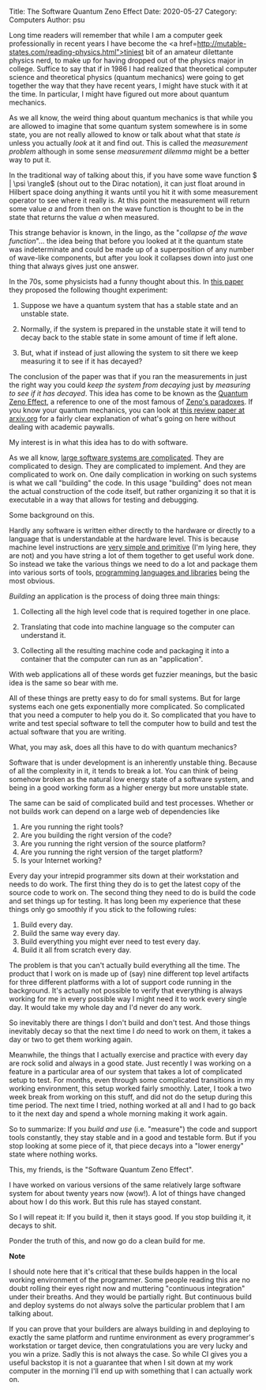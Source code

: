 Title: The Software Quantum Zeno Effect
Date: 2020-05-27
Category: Computers
Author: psu

Long time readers will remember that while I am a computer geek professionally in recent years I have become the <a href=http://mutable-states.com/reading-physics.html">tiniest bit of an amateur dilettante physics nerd</a>, to make up for having dropped out of the physics major in college. Suffice to say that if in 1986 I had realized that theoretical computer science and theoretical physics (quantum mechanics) were going to get together the way that they have recent years, I might have stuck with it at the time. In particular, I might have figured out more about quantum mechanics.

As we all know, the weird thing about quantum mechanics is that while you are allowed to imagine that some quantum system somewhere is in some state, you are not really allowed to know or talk about what that state *is* unless you actually *look* at it and find out. This is called the *measurement problem* although in some sense *measurement dilemma* might be a better way to put it.

In the traditional way of talking about this, if you have some wave function $ | \psi \rangle$ (shout out to the Dirac notation), it can just float around in Hilbert space doing anything it wants until you hit it with some measurement operator to see where it really is. At this point the measurement will return some value $a$ and from then on the wave function is thought to be in the state that returns the value $a$ when measured.

This strange behavior is known, in the lingo, as the "*collapse of the wave function*"... the idea being that before you looked at it the quantum state was indeterminate and could be made up of a superposition of any number of wave-like components, but after you look it collapses down into just one thing that always gives just one answer.

In the 70s, some physicists had a funny thought about this. In <a href="https://doi.org/10.1063%2F1.523304">this paper</a> they proposed the following thought experiment:

1. Suppose we have a quantum system that has a stable state and an unstable state.
 
1. Normally, if the system is prepared in the unstable state it will tend to decay back to the stable state in some amount of time if left alone.

1. But, what if instead of just allowing the system to sit there we keep measuring it to see if it has decayed?

The conclusion of the paper was that if you ran the measurements in just the right way you could *keep the system from decaying* just by *measuring to see if it has decayed*. This idea has come to be known as the <a href="https://en.wikipedia.org/wiki/Quantum_Zeno_effect">Quantum Zeno Effect</a>, a reference to one of the most famous of <a href="https://en.wikipedia.org/wiki/Zeno%27s_paradoxes">Zeno's paradoxes</a>. If you know your quantum mechanics, you can look at <a href="https://arxiv.org/abs/quant-ph/0612187v1">this review paper at arxiv.org</a> for a fairly clear explanation of what's going on here without dealing with academic paywalls.

My interest is in what this idea has to do with software.

As we all know, <a href="http://mutable-states.com/the-inscrutable-tubes.html">large software systems are complicated</a>. They are complicated to design. They are complicated to implement. And they are complicated to work on. One daily complication in working on such systems is what we call "building" the code. In this usage "building" does not mean the actual construction of the code itself, but rather organizing it so that it is executable in a way that allows for testing and debugging.

Some background on this.

Hardly any software is written either directly to the hardware or directly to a language that is understandable at the hardware level. This is because machine level instructions are <a href="http://mutable-states.com/what-computers-do.html">very simple and primitive</a> (I'm lying here, they are not) and you have string a lot of them together to get useful work done. So instead we take the various things we need to do a lot and package them into various sorts of tools, <a href="http://mutable-states.com/what-programming-languages-say.html">programming languages and libraries</a> being the most obvious.

*Building* an application is the process of doing three main things:

1. Collecting all the high level code that is required together in one place.

2. Translating that code into machine language so the computer can understand it.

3. Collecting all the resulting machine code and packaging it into a container that the computer can run as an "application".

With web applications all of these words get fuzzier meanings, but the basic idea is the same so bear with me.

All of these things are pretty easy to do for small systems. But for large systems each one gets exponentially more complicated. So complicated that you need a computer to help you do it. So complicated that you have to write and test special software to tell the computer how to build and test the actual software that you are writing. 

What, you may ask, does all this have to do with quantum mechanics?

Software that is under development is an inherently unstable thing. Because of all the complexity in it, it tends to break a lot. You can think of being somehow broken as the natural low energy state of a software system, and being in a good working form as a higher energy but more unstable state.

The same can be said of complicated build and test processes. Whether or not builds work can depend on a large web of dependencies like

1. Are you running the right tools?
2. Are you building the right version of the code?
2. Are you running the right version of the source platform?
3. Are you running the right version of the target platform?
4. Is your Internet working?

Every day your intrepid programmer sits down at their workstation and needs to do work. The first thing they do is to get the latest copy of the source code to work on. The second thing they need to do is build the code and set things up for testing. It has long been my experience that these things only go smoothly if you stick to the following rules:

1. Build every day.
2. Build the same way every day.
2. Build everything you might ever need to test every day.
4. Build it all from scratch every day.

The problem is that you can't actually build everything all the time. The product that I work on is made up of (say) nine different top level artifacts for three different platforms with a lot of support code running in the background. It's actually not possible to verify that everything is always working for me in every possible way I might need it to work every single day. It would take my whole day and I'd never do any work.

So inevitably there are things I don't build and don't test. And those things inevitably decay so that the next time I *do* need to work on them, it takes a day or two to get them working again.

Meanwhile, the things that I actually exercise and practice with every day are rock solid and always in a good state. Just recently I was working on a feature in a particular area of our system that takes a lot of complicated setup to test. For months, even through some complicated transitions in my working environment, this setup worked fairly smoothly. Later, I took a two week break from working on this stuff, and did not do the setup during this time period. The next time I tried, nothing worked at all and I had to go back to it the next day and spend a whole morning making it work again.

So to summarize: If you *build and use* (i.e. "measure") the code and support tools constantly, they stay stable and in a good and testable form. But if you stop looking at some piece of it, that piece decays into a "lower energy" state where nothing works.

This, my friends, is the "Software Quantum Zeno Effect".

I have worked on various versions of the same relatively large software system for about twenty years now (wow!). A lot of things have changed about how I do this work. But this rule has stayed constant.

So I will repeat it: If you build it, then it stays good. If you stop building it, it decays to shit.

Ponder the truth of this, and now go do a clean build for me.

**Note**

I should note here that it's critical that these builds happen in the local working environment of the programmer. Some people reading this are no doubt rolling their eyes right now and muttering "continuous integration" under their breaths. And they would be partially right. But continuous build and deploy systems do not always solve the particular problem that I am talking about. 

If you can prove that your builders are always building in and deploying to exactly the same platform and runtime environment as every programmer's workstation or target device, then congratulations you are very lucky and you win a prize. Sadly this is not always the case. So while CI gives you a useful backstop it is not a guarantee that when I sit down at my work computer in the morning I'll end up with something that I can actually work on.
